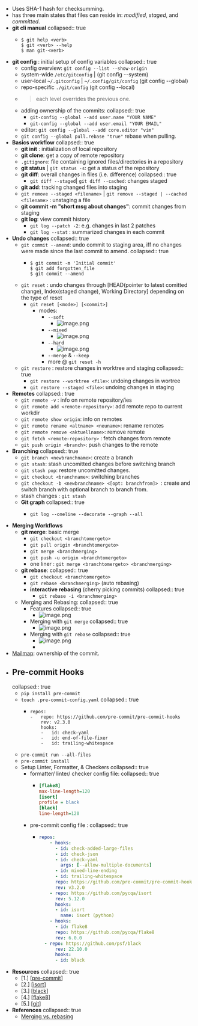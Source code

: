 - Uses SHA-1 hash for checksumming.
- has three main states that files can reside in: *modified*, *staged*, and *committed*.
- **git cli manual**
  collapsed:: true
	- ```shell
	  $ git help <verb>
	  $ git <verb> --help
	  $ man git-<verb>
	  ```
- **git config** : initial setup of config variables
  collapsed:: true
	- config overview: `git config --list --show-origin`
	- system-wide `/etc/gitconfig` | (git config --system)
	- user-local `~/.gitconfig` | `~/.config/git/config` (git config --global)
	- repo-specific `./git/config` (git config --local)
	- > each level overrides the previous one.
	- adding ownership of the commits:
	  collapsed:: true
		- `git-config --global --add user.name "YOUR NAME"`
		- `git-config --global --add user.email "YOUR EMAIL"`
	- editor: `git config --global --add core.editor "vim"`
	- `git config --global pull.rebase "true"` rebase when pulling.
- **Basics workflow**
  collapsed:: true
	- **git init** : initialization of local repository
	- **git clone**: get a copy of remote repository
	- `.gitignore`: file containing ignored files/directories in a repository
	- **git status** | `git status -s`: get a status of the repository
	- **git diff**: overall changes in files (i.e. difference)
	  collapsed:: true
		- `git diff --staged`| `git diff --cached`: changes staged
	- **git add**: tracking changed files into staging
	- `git remove --staged <filename>` | `git remove --staged | --cached <filename>` : unstaging a file
	- **git commit -m "short msg about changes"**: commit changes from staging
	- **git log**: view commit history
		- `git log --patch -2`: e.g. changes in last 2 patches
		- `git log --stat` : summarized changes in each commit
- **Undo changes**
  collapsed:: true
	- `git commit --amend`: undo commit to staging area, iff no changes were made since the last commit to amend.
	  collapsed:: true
		- ```shell
		  $ git commit -m 'Initial commit'
		  $ git add forgotten_file
		  $ git commit --amend
		  ```
	- `git reset` : undo changes through [HEAD(pointer to latest comitted change), Index(staged change), Working Directory] depending on the type of reset
		- `git reset [<mode>] [<commit>]`
			- modes:
				- `--soft`
					- ![image.png](../assets/image_1713900065950_0.png)
				- `--mixed`
					- ![image.png](../assets/image_1713900102973_0.png)
				- `--hard`
					- ![image.png](../assets/image_1713900127429_0.png)
				- `--merge` & `--keep`
				- more @ `git reset -h`
	- `git restore` : restore changes in worktree and staging
	  collapsed:: true
		- `git restore --worktree <file>`: undoing changes in wortree
		- `git restore --staged <file>`: undoing changes in staging
- **Remotes**
  collapsed:: true
	- `git remote -v` : info on remote repository/ies
	- `git remote add <remote-repository>`: add remote repo to current workdir
	- `git remote show origin`: info on remotes
	- `git remote rename <altname> <neuname>`: rename remotes
	- `git remote remove <aktuellname>`: remove remote
	- `git fetch <remote-repository>` : fetch changes from remote
	- `git push origin <branch>`: push changes to the remote
- **Branching**
  collapsed:: true
	- `git branch <newbranchname>`: create a branch
	- `git stash`: stash uncomitted changes before switching branch
	- `git stash pop`: restore uncomitted changes.
	- `git checkout <branchname>`: switching branches
	- `git checkout -b <newbranchname> <[opt: branchfrom]> `: create and switch branch with optional branch to branch from.
	- stash changes : `git stash`
	- **Git graph**
	  collapsed:: true
		- ```shell
		  git log --oneline --decorate --graph --all
		  ```
- **Merging Workflows**
	- **git merge**: basic merge
		- `git checkout <branchtomergeto>`
		- `git pull origin <branchtomergeto>`
		- `git merge <branchmerging>`
		- `git push -u origin <branchtomergeto>`
		- one liner : `git merge <branchtomergeto> <branchmerging>`
	- **git rebase**:
	  collapsed:: true
		- `git checkout <branchtomergeto>`
		- `git rebase <branchmerging>` (auto rebasing)
		- **interactive rebasing** (cherry picking commits)
		  collapsed:: true
			- `git rebase -i <branchmerging>`
	- Merging and Rebasing:
	  collapsed:: true
		- Features
		  collapsed:: true
			- ![image.png](../assets/image_1713904205786_0.png)
		- Merging with `git merge`
		  collapsed:: true
			- ![image.png](../assets/image_1713904505312_0.png)
		- Merging with `git rebase`
		  collapsed:: true
			- ![image.png](../assets/image_1713904652690_0.png)
			-
- [Mailmap](https://git-scm.com/docs/gitmailmap): ownership of the commit.
- ## Pre-commit Hooks
  collapsed:: true
	- `pip install pre-commit`
	- `touch .pre-commit-config.yaml`
	  collapsed:: true
		- ```
		  repos:
		  -   repo: https://github.com/pre-commit/pre-commit-hooks
		      rev: v2.3.0
		      hooks:
		      -   id: check-yaml
		      -   id: end-of-file-fixer
		      -   id: trailing-whitespace
		  ```
	- `pre-commit run --all-files`
	- `pre-commit install`
	- Setup Linter, Formatter, & Checkers
	  collapsed:: true
		- formatter/ linter/ checker config file:
		  collapsed:: true
			- ```setup.cfg
			  [flake8]
			  max-line-length=120
			  [isort]
			  profile = black
			  [black]
			  line-length=120
			  ```
		- pre-commit config file :
		  collapsed:: true
			- ```.pre-commit-config.yaml
			  repos:
			      - hooks:
			        - id: check-added-large-files
			        - id: check-json
			        - id: check-yaml
			          args: [--allow-multiple-documents]
			        - id: mixed-line-ending
			        - id: trailing-whitespace
			        repo: https://github.com/pre-commit/pre-commit-hooks
			        rev: v3.2.0
			      - repo: https://github.com/pycqa/isort
			        rev: 5.12.0
			        hooks:
			        - id: isort
			          name: isort (python)
			      - hooks:
			        - id: flake8
			        repo: https://github.com/pycqa/flake8
			        rev: 6.0.0
			  	- repo: https://github.com/psf/black
			        rev: 22.10.0
			        hooks:
			        - id: black
			  ```
- **Resources**
  collapsed:: true
	- [1.] [[pre-commit](https://pre-commit.com/)]
	- [2.] [[isort](https://pycqa.github.io/isort/index.html)]
	- [3.] [[black](https://black.readthedocs.io/en/stable/)]
	- [4.] [[flake8](https://flake8.pycqa.org/en/latest/)]
	- [5.] [[git](https://git-scm.com/doc)]
- **References**
  collapsed:: true
	- [Merging vs. rebasing](https://www.atlassian.com/git/tutorials/merging-vs-rebasing)